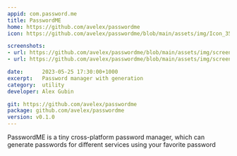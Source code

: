 ```yaml
---
appid: com.password.me
title: PasswordME
home: https://github.com/avelex/passwordme
icon: https://github.com/avelex/passwordme/blob/main/assets/img/Icon_350x350.png?raw=true

screenshots:
- url: https://github.com/avelex/passwordme/blob/main/assets/img/screenshot_1.png?raw=true
- url: https://github.com/avelex/passwordme/blob/main/assets/img/screenshot_2.png?raw=true

date:      2023-05-25 17:30:00+1000
excerpt:   Password manager with generation
category:  utility
developer: Alex Gubin

git: https://github.com/avelex/passwordme
package: github.com/avelex/passwordme
version: v0.1.0
---
```


PasswordME is a tiny cross-platform password manager, which can generate passwords for different services using your favorite password
